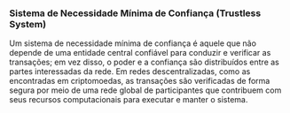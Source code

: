 ### Sistema de Necessidade Mínima de Confiança (Trustless System)

Um sistema de necessidade mínima de confiança é aquele que não depende de uma entidade central confiável para conduzir e verificar as transações; em vez disso, o poder e a confiança são distribuídos entre as partes interessadas da rede. Em redes descentralizadas, como as encontradas em criptomoedas, as transações são verificadas de forma segura por meio de uma rede global de participantes que contribuem com seus recursos computacionais para executar e manter o sistema.
